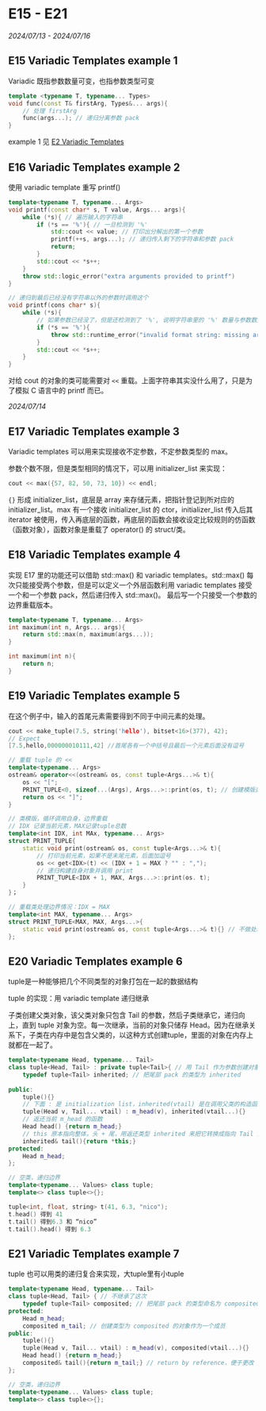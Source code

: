 # E15 - E21

*2024/07/13 - 2024/07/16*

## E15 Variadic Templates example 1

Variadic 既指参数数量可变，也指参数类型可变

```c++
template <typename T, typename... Types>
void func(const T& firstArg, Types&... args){
	// 处理 firstArg
	func(args...); // 递归分离参数 pack
}
```
example 1 见 [E2 Variadic Templates](https://github.com/alstondu/note_cPlus/blob/main/E1%20%26%26%20E2.md)

## E16 Variadic Templates example 2

使用 variadic template 重写 printf()

```c++
template<typename T, typename... Args>
void printf(const char* s, T value, Args... args){
	while (*s){ // 遍历输入的字符串
		if (*s == '%'){ // 一旦检测到 '%'
			std::cout << value; // 打印出分解出的第一个参数
			printf(++s, args...); // 递归传入剩下的字符串和参数 pack
			return;
		}
		std::cout << *s++;
	}
	throw std::logic_error("extra arguments provided to printf")
}

// 递归到最后已经没有字符串以外的参数时调用这个
void printf(cons char* s){
	while (*s){
		// 如果参数已经没了，但是还检测到了 '%', 说明字符串里的 '%' 数量与参数数量不对等，丢出异常
		if (*s == '%'){
			throw std::runtime_error("invalid format string: missing arguments");
		}
		std::cout << *s++;
	}
}
```
对给 cout 的对象的类可能需要对 `<<` 重载。上面字符串其实没什么用了，只是为了模拟 C 语言中的 printf 而已。

*2024/07/14*
## E17 Variadic Templates example 3

Variadic templates 可以用来实现接收不定参数，不定参数类型的 max。

参数个数不限，但是类型相同的情况下，可以用 initializer_list 来实现：

```c++
cout << max({57, 82, 50, 73, 10}) << endl;
```
`{}` 形成 initializer_list，底层是 array 来存储元素，把指针登记到所对应的initializer_list。max 有一个接收 initializer_list 的 ctor，initializer_list 传入后其 iterator 被使用，传入再底层的函数，再底层的函数会接收设定比较规则的仿函数（函数对象），函数对象是重载了 operator() 的 struct/类。

## E18 Variadic Templates example 4

实现 E17 里的功能还可以借助 std::max() 和 variadic templates。std::max() 每次只能接受两个参数，但是可以定义一个外层函数利用 variadic templates 接受一个和一个参数 pack，然后递归传入 std::max()。 最后写一个只接受一个参数的边界重载版本。

```c++
template<typename T, typename... Args>
int maximum(int n, Args... args){
	return std::max(n, maximum(args...));
}

int maximum(int n){
	return n;
}
```
## E19 Variadic Templates example 5

在这个例子中，输入的首尾元素需要得到不同于中间元素的处理。

```c++
cout << make_tuple(7.5, string('hello'), bitset<16>(377), 42);
// Expect
[7.5,hello,000000010111,42] //首尾各有一个中括号且最后一个元素后面没有逗号
```

```c++
// 重载 tuple 的 <<
template<typename... Args>
ostream& operator<<(ostream& os, const tuple<Args...>& t){
	os << "[";
	PRINT_TUPLE<0, sizeof...(Args), Args...>::print(os, t); // 创建模版类对象并调用其中函数
	return os << "]";
}

// 类模版，循环调用自身，边界重载
// IDX 记录当前元素，MAX记录tuple总数
template<int IDX, int MAx, typename... Args>
struct PRINT_TUPLE{
	static void print(ostream& os, const tuple<Args...>& t){
		// 打印当前元素，如果不是末尾元素，后面加逗号
		os << get<IDX>(t) << (IDX + 1 = MAX ? "" : ",");
		// 递归构建自身对象并调用 print
		PRINT_TUPLE<IDX + 1, MAX, Args...>::print(os. t);
	}
}；

// 重载类处理边界情况：IDX = MAX
template<int MAX, typename... Args>
struct PRINT_TUPLE<MAX, MAX, Args...>{
	static void print(ostream& os, const tuple<Args...>& t){} // 不做处理
};
```

## E20 Variadic Templates example 6

tuple是一种能够把几个不同类型的对象打包在一起的数据结构

tuple 的实现：用 variadic template 递归继承

子类创建父类对象，该父类对象只包含 Tail 的参数，然后子类继承它，递归向上，直到 tuple 对象为空。每一次继承，当前的对象只储存 Head。因为在继承关系下，子类在内存中是包含父类的，以这种方式创建tuple，里面的对象在内存上就都在一起了。

```c++
template<typename Head, typename... Tail>
class tuple<Head, Tail> : private tuple<Tail>{ // 用 Tail 作为参数创建对象并继承它
	typedef tuple<Tail> inherited; // 把尾部 pack 的类型为 inherited
	
public:
	tuple(){}
	// 下面 : 是 initialization list，inherited(vtail) 是在调用父类的构造函数然后传入vtail，也是在递归，不是在创建临时对象
	tuple(Head v, Tail... vtail) : m_head(v), inherited(vtail...){} 
	// 返还当前 m_head 的函数
	Head head() {return m_head;}
	// this 原本指向整体，头 + 尾，用返还类型 inherited 来把它转换成指向 Tail 的指针
	inherited& tail(){return *this;}
protected:
	Head m_head;
};

// 空类，递归边界
template<typename... Values> class tuple;
template<> class tuple<>{};
```

```c++
tuple<int, float, string> t(41, 6.3, "nico");
t.head() 得到 41
t.tail() 得到6.3 和 “nico”
t.tail().head() 得到 6.3
```

## E21 Variadic Templates example 7

tuple 也可以用类的递归复合来实现，大tuple里有小tuple

```c++
template<typename Head, typename... Tail>
class tuple<Head, Tail> { // 不继承了这次
	typedef tuple<Tail> composited; // 把尾部 pack 的类型命名为 composited
protected:
	Head m_head;
	composited m_tail; // 创建类型为 composited 的对象作为一个成员
public:
	tuple(){}
	tuple(Head v, Tail... vtail) : m_head(v), composited(vtail...){} 
	Head head() {return m_head;}
	composited& tail(){return m_tail;} // return by reference，便于更改
};

// 空类，递归边界
template<typename... Values> class tuple;
template<> class tuple<>{};
```
